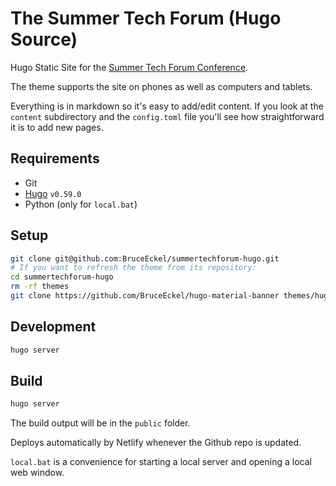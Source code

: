 # The Summer Tech Forum (Hugo Source)

Hugo Static Site for the [Summer Tech Forum Conference](https://www.SummerTechForum.com).

The theme supports the site on phones as well as computers and tablets.

Everything is in markdown so it's easy to add/edit content. If you look at the
`content` subdirectory and the `config.toml` file you'll see how straightforward it is to add new pages.

## Requirements

- Git
- [Hugo](https://gohugo.io/getting-started/installing/) `v0.59.0`
- Python (only for `local.bat`)

## Setup

```bash
git clone git@github.com:BruceEckel/summertechforum-hugo.git
# If you want to refresh the theme from its repository:
cd summertechforum-hugo
rm -rf themes
git clone https://github.com/BruceEckel/hugo-material-banner themes/hugo-material-banner
```

## Development

```bash
hugo server
```

## Build

```bash
hugo server
```

The build output will be in the `public` folder.

Deploys automatically by Netlify whenever the Github repo is updated.

`local.bat` is a convenience for starting a local server and opening a local web window.

